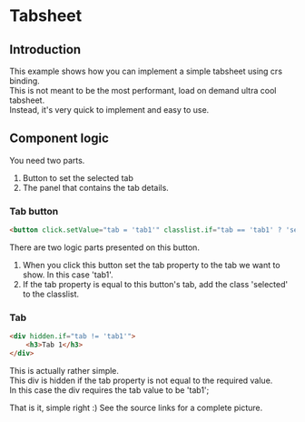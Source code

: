 # Tabsheet

## Introduction

This example shows how you can implement a simple tabsheet using crs binding.  
This is not meant to be the most performant, load on demand ultra cool tabsheet.  
Instead, it's very quick to implement and easy to use.

## Component logic

You need two parts.

1. Button to set the selected tab
1. The panel that contains the tab details.

### Tab button

```html
<button click.setValue="tab = 'tab1'" classlist.if="tab == 'tab1' ? 'selected'">Tab 1</button>
```

There are two logic parts presented on this button.

1. When you click this button set the tab property to the tab we want to show. In this case 'tab1'.
1. If the tab property is equal to this button's tab, add the class 'selected' to the classlist.

### Tab

```html
<div hidden.if="tab != 'tab1'">
    <h3>Tab 1</h3>
</div>
```

This is actually rather simple.  
This div is hidden if the tab property is not equal to the required value.  
In this case the div requires the tab value to be 'tab1';

That is it, simple right :)
See the source links for a complete picture.
